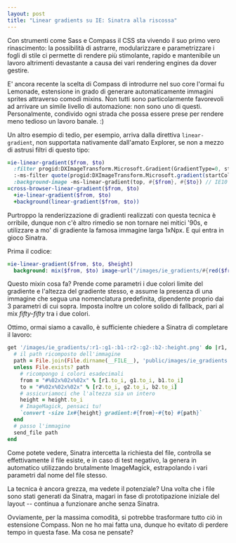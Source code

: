 ```yaml
---
layout: post
title: "Linear gradients su IE: Sinatra alla riscossa"
---
```


Con strumenti come Sass e Compass il CSS sta vivendo il suo primo vero rinascimento: la possibilità di astrarre, modularizzare e parametrizzare i fogli di stile ci permette di rendere più stimolante, rapido e mantenibile un lavoro altrimenti devastante a causa dei vari rendering engines da dover gestire.

E' ancora recente la scelta di Compass di introdurre nel suo core l'ormai fu Lemonade, estensione in grado di generare automaticamente immagini sprites attraverso comodi mixins. Non tutti sono particolarmente favorevoli ad arrivare un simile livello di automazione: non sono uno di questi. Personalmente, condivido ogni strada che possa essere prese per rendere meno tedioso un lavoro banale. :)

Un altro esempio di tedio, per esempio, arriva dalla direttiva `linear-gradient`, non supportata nativamente dall'amato Explorer, se non a mezzo di astrusi filtri di questo tipo:

```sass
=ie-linear-gradient($from, $to)
  :filter progid:DXImageTransform.Microsoft.Gradient(GradientType=0, startColorstr='#{$from}', endColorstr='#{$to}') // IE6 & IE7
  :-ms-filter quote(progid:DXImageTransform.Microsoft.gradient(startColorstr='#{$from}', endColorstr='#{$to}')) // IE8 & IE9
  :background-image -ms-linear-gradient(top, #{$from}, #{$to}) // IE10
=cross-browser-linear-gradient($from, $to)
  +ie-linear-gradient($from, $to)
  +background(linear-gradient($from, $to))
```

Purtroppo la renderizzazione di gradienti realizzati con questa tecnica è orribile, dunque non c'è altro rimedio se non tornare nei mitici '90s, e utilizzare a mo' di gradiente la famosa immagine larga 1xNpx. E qui entra in gioco Sinatra.

Prima il codice:

```sass
=ie-linear-gradient($from, $to, $height)
  background: mix($from, $to) image-url("/images/ie_gradients/#{red($from)}-#{green($from)}-#{blue($from)}-#{red($to)}-#{green($to)}-#{blue($to)}-#{$height}.png")
```

Questo mixin cosa fa? Prende come parametri i due colori limite del gradiente e l'altezza del gradiente stesso, e assume la presenza di una immagine che segua una nomenclatura predefinita, dipendente proprio dai 3 parametri di cui sopra. Imposta inoltre un colore solido di fallback, pari al mix *fifty-fifty* tra i due colori.

Ottimo, ormai siamo a cavallo, è sufficiente chiedere a Sinatra di completare il lavoro:

```rb
get '/images/ie_gradients/:r1-:g1-:b1-:r2-:g2-:b2-:height.png' do |r1, g1, b1, r2, g2, b2, height|
  # il path ricomposto dell'immagine
  path = File.join(File.dirname(__FILE__), 'public/images/ie_gradients',"#{r1}-#{g1}-#{b1}-#{r2}-#{g2}-#{b2}-#{height}.png")
  unless File.exists? path
    # ricompongo i colori esadecimali
    from = "#%02x%02x%02x" % [r1.to_i, g1.to_i, b1.to_i]
    to = "#%02x%02x%02x" % [r2.to_i, g2.to_i, b2.to_i]
    # assicuriamoci che l'altezza sia un intero
    height = height.to_i
    # ImageMagick, pensaci tu!
    `convert -size 1x#{height} gradient:#{from}-#{to} #{path}`
  end
  # passo l'immagine
  send_file path
end
```

Come potete vedere, Sinatra intercetta la richiesta del file, controlla se effettivamente il file esiste, e in caso di test negativo, la genera in automatico utilizzando brutalmente ImageMagick, estrapolando i vari parametri dal nome del file stesso.

La tecnica è ancora grezza, ma vedete il potenziale? Una volta che i file sono stati generati da Sinatra, magari in fase di prototipazione iniziale del layout -- continua a funzionare anche senza Sinatra.

Ovviamente, per la massima comodità, si potrebbe trasformare tutto ciò in estensione Compass. Non ne ho mai fatta una, dunque ho evitato di perdere tempo in questa fase. Ma cosa ne pensate?
